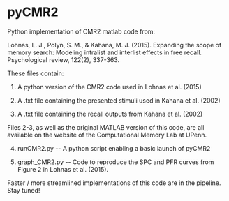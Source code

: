 # pyCMR2

Python implementation of CMR2 matlab code from:

Lohnas, L. J., Polyn, S. M., & Kahana, M. J. (2015). 
Expanding the scope of memory search: Modeling intralist and interlist effects in free recall. 
Psychological review, 122(2), 337-363.

These files contain:

1. A python version of the CMR2 code used in Lohnas et al. (2015)

2. A .txt file containing the presented stimuli used in Kahana et al. (2002)

3. A .txt file containing the recall outputs from Kahana et al. (2002) 

Files 2-3, as well as the original MATLAB version of this code, are all available 
on the website of the Computational Memory Lab at UPenn.

4. runCMR2.py -- A python script enabling a basic launch of pyCMR2

5. graph_CMR2.py -- Code to reproduce the SPC and PFR curves from Figure 2 in Lohnas et al. (2015).

Faster / more streamlined implementations of this code are in the pipeline. Stay tuned!
